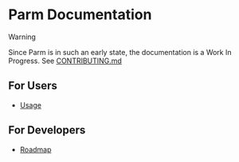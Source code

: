 # Parm Documentation

> [!WARNING]
> Since Parm is in such an early state, the documentation is a Work In Progress. See [CONTRIBUTING.md](../.github/CONTRIBUTING.md)

## For Users
- [Usage](usage.md)

## For Developers
- [Roadmap](roadmap.md)
